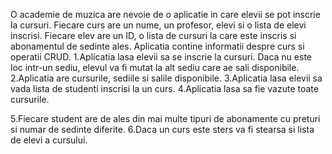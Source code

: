 O academie de muzica are nevoie de o aplicatie in care elevii se pot inscrie la cursuri. Fiecare curs are un nume, un profesor, elevi si o lista de elevi inscrisi.
Fiecare elev are un ID, o lista de cursuri la care este inscris si abonamentul de sedinte ales. Aplicatia contine informatii despre curs si operatii CRUD.
1.Aplicatia lasa elevii sa se inscrie la cursuri. Daca nu este loc intr-un sediu, elevul va fi mutat la alt sediu care ae sali disponibile.
2.Aplicatia are cursurile, sediile si salile disponibile.
3.Aplicatia lasa elevii sa vada lista de studenti inscrisi la un curs.
4.Aplicatia lasa sa fie vazute toate cursurile.

5.Fiecare student are de ales din mai multe tipuri de abonamente cu preturi si numar de sedinte diferite.
6.Daca un curs este sters va fi stearsa si lista de elevi a cursului.
